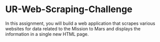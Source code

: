 # UR-Web-Scraping-Challenge

In this assignment, you will build a web application that scrapes various websites for data related to the Mission to Mars and displays the information in a single new HTML page. 